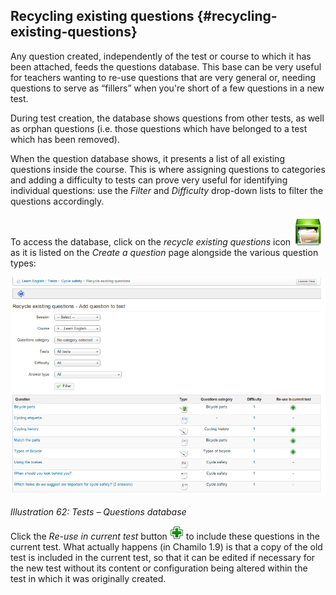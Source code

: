 ## Recycling existing questions {#recycling-existing-questions}

Any question created, independently of the test or course to which it has been attached, feeds the questions database. This base can be very useful for teachers wanting to re-use questions that are very general or, needing questions to serve as “fillers” when you&#039;re short of a few questions in a new test.

During test creation, the database shows questions from other tests, as well as orphan questions (i.e. those questions which have belonged to a test which has been removed).

When the question database shows, it presents a list of all existing questions inside the course. This is where assigning questions to categories and adding a difficulty to tests can prove very useful for identifying individual questions: use the _Filter_ and _Difficulty_ drop-down lists to filter the questions accordingly.

To access the database, click on the _recycle existing questions_ icon <img src="../assets/graphics361.png" width="48px" />  as it is listed on the _Create a question_ page alongside the various question types:

![](../assets/images56.png)

*Illustration 62: Tests – Questions database*

Click the _Re-use in current test_ button ![](../assets/graphics155.gif) to include these questions in the current test. What actually happens (in Chamilo 1.9) is that a copy of the old test is included in the current test, so that it can be edited if necessary for the new test without its content or configuration being altered within the test in which it was originally created.
